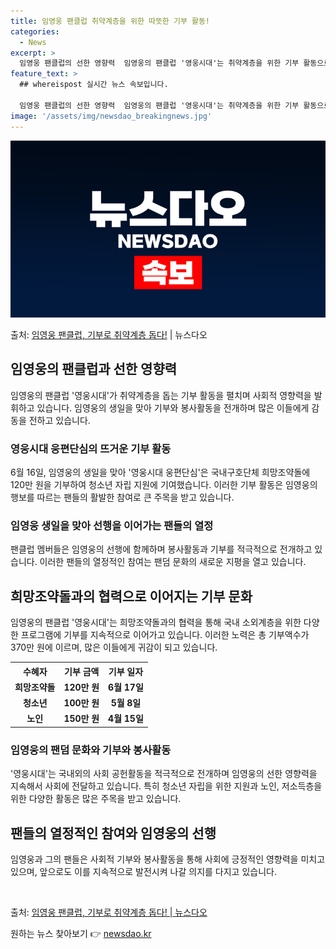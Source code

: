 ```yaml
---
title: 임영웅 팬클럽 취약계층을 위한 따뜻한 기부 활동!
categories:
  - News
excerpt: >
  임영웅 팬클럽의 선한 영향력  임영웅의 팬클럽 '영웅시대'는 취약계층을 위한 기부 활동으로 주목받고 있습니다…
feature_text: >
  ## whereispost 실시간 뉴스 속보입니다.

  임영웅 팬클럽의 선한 영향력  임영웅의 팬클럽 '영웅시대'는 취약계층을 위한 기부 활동으로 주목받고 있습니다…
image: '/assets/img/newsdao_breakingnews.jpg'
---
```


![뉴스다오 속보](/assets/img/newsdao_breakingnews.jpg)

<p>출처: <a href="https://newsdao.kr/4395" rel="dofollow">임영웅 팬클럽, 기부로 취약계층 돕다!</a> | 뉴스다오</p>

<h2 data-ke-size="size26">임영웅의 팬클럽과 선한 영향력</h2>
<p data-ke-size="size16">임영웅의 팬클럽 '영웅시대'가 취약계층을 돕는 기부 활동을 펼치며 사회적 영향력을 발휘하고 있습니다. 임영웅의 생일을 맞아 기부와 봉사활동을 전개하며 많은 이들에게 감동을 전하고 있습니다.</p>

<h3>영웅시대 웅편단심의 뜨거운 기부 활동</h3>
<p data-ke-size="size16">6월 16일, 임영웅의 생일을 맞아 '영웅시대 웅편단심'은 국내구호단체 희망조약돌에 120만 원을 기부하여 청소년 자립 지원에 기여했습니다. 이러한 기부 활동은 임영웅의 행보를 따르는 팬들의 활발한 참여로 큰 주목을 받고 있습니다.</p>

<h3>임영웅 생일을 맞아 선행을 이어가는 팬들의 열정</h3>
<p data-ke-size="size16">팬클럽 멤버들은 임영웅의 선행에 함께하며 봉사활동과 기부를 적극적으로 전개하고 있습니다. 이러한 팬들의 열정적인 참여는 팬덤 문화의 새로운 지평을 열고 있습니다.</p>

<h2 data-ke-size="size26">희망조약돌과의 협력으로 이어지는 기부 문화</h2>
<p data-ke-size="size16">임영웅의 팬클럽 '영웅시대'는 희망조약돌과의 협력을 통해 국내 소외계층을 위한 다양한 프로그램에 기부를 지속적으로 이어가고 있습니다. 이러한 노력은 총 기부액수가 370만 원에 이르며, 많은 이들에게 귀감이 되고 있습니다.</p>

<table>
    <tr>
        <th>수혜자</th>
        <th>기부 금액</th>
        <th>기부 일자</th>
    </tr>
    <tr>
        <td style="text-align: center; height: 17px;"><b>희망조약돌</b></td>
        <td style="text-align: center; height: 17px;"><b>120만 원</b></td>
        <td style="text-align: center; height: 17px;"><b>6월 17일</b></td>
    </tr>
    <tr>
        <td style="text-align: center; height: 17px;"><b>청소년</b></td>
        <td style="text-align: center; height: 17px;"><b>100만 원</b></td>
        <td style="text-align: center; height: 17px;"><b>5월 8일</b></td>
    </tr>
    <tr>
        <td style="text-align: center; height: 17px;"><b>노인</b></td>
        <td style="text-align: center; height: 17px;"><b>150만 원</b></td>
        <td style="text-align: center; height: 17px;"><b>4월 15일</b></td>
    </tr>
</table>

<h3>임영웅의 팬덤 문화와 기부와 봉사활동</h3>
<p data-ke-size="size16">'영웅시대'는 국내외의 사회 공헌활동을 적극적으로 전개하며 임영웅의 선한 영향력을 지속해서 사회에 전달하고 있습니다. 특히 청소년 자립을 위한 지원과 노인, 저소득층을 위한 다양한 활동은 많은 주목을 받고 있습니다.</p>

<h2 data-ke-size="size26">팬들의 열정적인 참여와 임영웅의 선행</h2>
<p data-ke-size="size16">임영웅과 그의 팬들은 사회적 기부와 봉사활동을 통해 사회에 긍정적인 영향력을 미치고 있으며, 앞으로도 이를 지속적으로 발전시켜 나갈 의지를 다지고 있습니다.</p>

<p data-ke-size="size16">&nbsp;</p>

<p data-ke-size="size16">출처: <a href="https://newsdao.kr/4395">임영웅 팬클럽, 기부로 취약계층 돕다! | 뉴스다오</a></p>
 

원하는 뉴스 찾아보기 👉 <a href="https://newsdao.kr" rel="dofollow">newsdao.kr</a>


